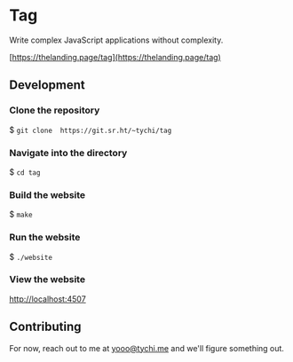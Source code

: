 # Tag

Write complex JavaScript applications without complexity.

[https://thelanding.page/tag](https://thelanding.page/tag)

## Development

### Clone the repository

$ `git clone  https://git.sr.ht/~tychi/tag`

### Navigate into the directory

$ `cd tag`

### Build the website

$ `make`

### Run the website

$ `./website`

### View the website

[http://localhost:4507](http://localhost:4507)

## Contributing

For now, reach out to me at yooo@tychi.me and we'll figure something out.
